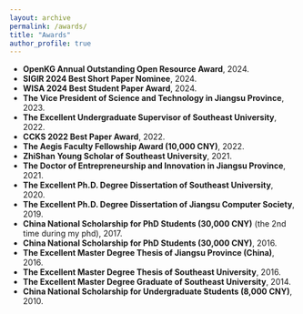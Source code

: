 ```yaml
---
layout: archive
permalink: /awards/
title: "Awards"
author_profile: true
---
```

* **OpenKG Annual Outstanding Open Resource Award**, 2024.
* **SIGIR 2024 Best Short Paper Nominee**, 2024.
* **WISA 2024 Best Student Paper Award**, 2024.
* **The Vice President of Science and Technology in Jiangsu Province**, 2023.
* **The Excellent Undergraduate Supervisor of Southeast University**, 2022.
* **CCKS 2022 Best Paper Award**, 2022.
* **The Aegis Faculty Fellowship Award (10,000 CNY)**, 2022.
* **ZhiShan Young Scholar of Southeast University**, 2021.
* **The Doctor of Entrepreneurship and Innovation in Jiangsu Province**, 2021.
* **The Excellent Ph.D. Degree Dissertation of Southeast University**, 2020.
* **The Excellent Ph.D. Degree Dissertation of Jiangsu Computer Society**, 2019.
* **China National Scholarship for PhD Students (30,000 CNY)** (the 2nd time during my phd), 2017.
* **China National Scholarship for PhD Students (30,000 CNY)**, 2016.
* **The Excellent Master Degree Thesis of Jiangsu Province (China)**, 2016.
* **The Excellent Master Degree Thesis of Southeast University**, 2016.
* **The Excellent Master Degree Graduate of Southeast University**, 2014.
* **China National Scholarship for Undergraduate Students (8,000 CNY)**, 2010.